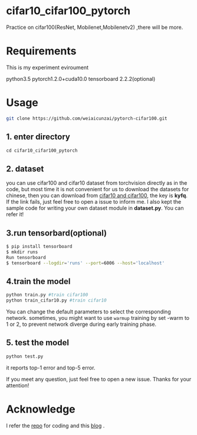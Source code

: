 # cifar10_cifar100_pytorch
Practice on cifar100(ResNet, Mobilenet,Mobilenetv2) ,there will be more.
# Requirements
This is my experiment eviroument

python3.5
pytorch1.2.0+cuda10.0
tensorboard 2.2.2(optional)
# Usage

```bash
git clone https://github.com/weiaicunzai/pytorch-cifar100.git
```
## 1. enter directory

```cpp
cd cifar10_cifar100_pytorch
```
## 2. dataset
you can use cifar100 and cifar10 dataset from torchvision directly as in the code, but most time it is not convenient for us to download the datasets for chinese, then you can download from [cifar10 and cifar100](https://pan.baidu.com/s/1lyqTifTNhCvRdve4YVGJIQ), the key is **kyfq**. If the link fails, just feel free to open a issue to inform me. I also kept the sample code for writing your own dataset module in **dataset.py**. You can refer it!
## 3.run tensorbard(optional)



```bash
$ pip install tensorboard
$ mkdir runs
Run tensorboard
$ tensorboard --logdir='runs' --port=6006 --host='localhost'
```
## 4.train the model

```python
python train.py #train cifar100
python train_cifar10.py #train cifar10
```
You can change the default parameters to select the corresponding network.
sometimes, you might want to use `warmup` training by set -warm to 1 or 2, to prevent network diverge during early training phase.
## 5. test the model

```python
python test.py
```
it reports top-1 error and top-5 error.

If you meet any question, just feel free to open a new issue. Thanks for your attention!

# Acknowledge
I refer the [repo](https://github.com/weiaicunzai/pytorch-cifar100) for coding and this [blog](https://www.cnblogs.com/yanshw/p/12563872.html) .

